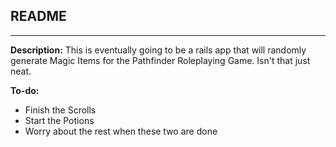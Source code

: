 ## README ##
- - - -
**Description:**
This is eventually going to be a rails app that will randomly generate Magic Items for the Pathfinder Roleplaying Game. Isn't that just neat. 

**To-do:**

* Finish the Scrolls
* Start the Potions
* Worry about the rest when these two are done